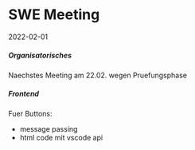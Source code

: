 # SWE Meeting
2022-02-01

##### Organisatorisches
Naechstes Meeting am 22.02. wegen Pruefungsphase


##### Frontend
Fuer Buttons:
- message passing
- html code mit vscode api
